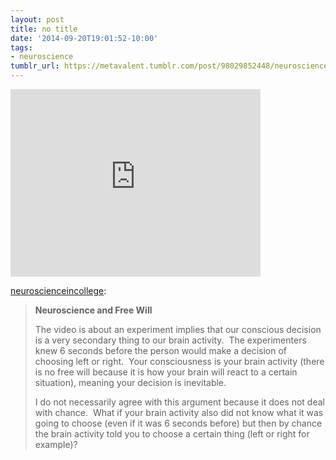 ```yaml
---
layout: post
title: no title
date: '2014-09-20T19:01:52-10:00'
tags:
- neuroscience
tumblr_url: https://metavalent.tumblr.com/post/98029852448/neuroscienceincollege-neuroscience-and-free
---
```

<iframe width="400" height="300" id="youtube_iframe" src="https://www.youtube.com/embed/N6S9OidmNZM?feature=oembed&amp;enablejsapi=1&amp;origin=https://safe.txmblr.com&amp;wmode=opaque" frameborder="0" allow="accelerometer; autoplay; clipboard-write; encrypted-media; gyroscope; picture-in-picture" allowfullscreen></iframe>  

[neuroscienceincollege](http://neuroscienceincollege.tumblr.com/post/12947526710/neuroscience-and-free-will-the-video-is-about-an):

> **Neuroscience and Free Will**
> 
> The video is about an experiment implies that our conscious decision is a very secondary thing to our brain activity.&nbsp; The experimenters knew 6 seconds before the person would make a decision of choosing left or right.&nbsp; Your consciousness is your brain activity (there is no free will because it is how your brain will react to a certain situation), meaning your decision is inevitable.
> 
> I do not necessarily agree with this argument because it does not deal with chance.&nbsp; What if your brain activity also did not know what it was going to choose (even if it was 6 seconds before) but then by chance the brain activity told you to choose a certain thing (left or right for example)? &nbsp;


